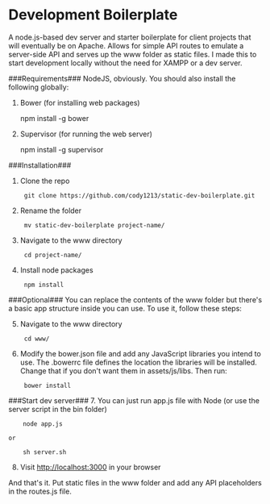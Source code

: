 Development Boilerplate
============
A node.js-based dev server and starter boilerplate for client projects that will eventually be on Apache. Allows for simple API routes to emulate a server-side API and serves up the www folder as static files. I made this to start development locally without the need for XAMPP or a dev server.

###Requirements###
NodeJS, obviously.  You should also install the following globally:

1. Bower (for installing web packages)

    npm install -g bower
    
2. Supervisor (for running the web server)

    npm install -g supervisor

###Installation###

1. Clone the repo
	
		git clone https://github.com/cody1213/static-dev-boilerplate.git
		
2. Rename the folder
		
		mv static-dev-boilerplate project-name/

3. Navigate to the www directory
		
		cd project-name/

4. Install node packages

		npm install


###Optional###
You can replace the contents of the www folder but there's a basic app structure inside you can use.  To use it, follow these steps: 

5. Navigate to the www directory
		
		cd www/

6. Modify the bower.json file and add any JavaScript libraries you intend to use.  The .bowerrc file defines the location the libraries will be installed. Change that if you don't want them in assets/js/libs.  Then run:

		bower install	

###Start dev server###
7. You can just run app.js file with Node (or use the server script in the bin folder)

		node app.js

	or
    
		sh server.sh

8. Visit [http://localhost:3000](http://localhost:3000) in your browser

And that's it.  Put static files in the www folder and add any API placeholders in the routes.js file.